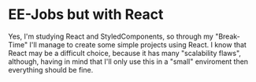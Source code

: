 # EE-Jobs but with React
Yes, I'm studying React and StyledComponents, so through my "Break-Time" I'll manage to create some simple projects using React. I know that React may be a difficult choice, because it has many "scalability flaws", although, having in mind that I'll only use this in a "small" enviroment then everything should be fine.